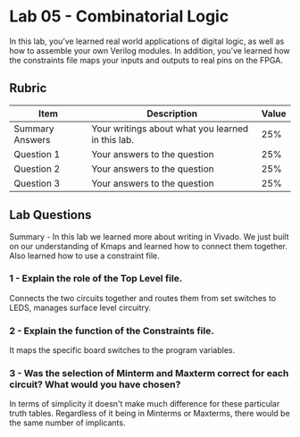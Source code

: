 # Lab 05 - Combinatorial Logic

In this lab, you’ve learned real world applications of digital logic, as well
as how to assemble your own Verilog modules. In addition, you’ve learned how
the constraints file maps your inputs and outputs to real pins on the FPGA.

## Rubric

| Item | Description | Value |
| ---- | ----------- | ----- |
| Summary Answers | Your writings about what you learned in this lab. | 25% |
| Question 1 | Your answers to the question | 25% |
| Question 2 | Your answers to the question | 25% |
| Question 3 | Your answers to the question | 25% |

## Lab Questions

Summary - In this lab we learned more about writing in Vivado. We just built on our understanding of Kmaps and
learned how to connect them together. Also learned how to use a constraint file.

### 1 - Explain the role of the Top Level file.
Connects the two circuits together and routes them from set switches to LEDS, manages surface level circuitry.
### 2 - Explain the function of the Constraints file.
It maps the specific board switches to the program variables.
### 3 - Was the selection of Minterm and Maxterm correct for each circuit? What would you have chosen?
In terms of simplicity it doesn't make much difference for these particular truth tables. Regardless of 
it being in Minterms or Maxterms, there would be the same number of implicants.
